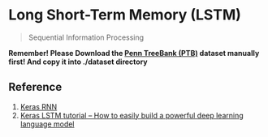 # Long Short-Term Memory (LSTM)
> Sequential Information Processing 

**Remember! Please Download the [Penn TreeBank (PTB)](http://www.fit.vutbr.cz/~imikolov/rnnlm/simple-examples.tgz) dataset manually first! And copy it into ./dataset directory**

## Reference
1. [Keras RNN](https://keras.io/zh/layers/recurrent/)
2. [Keras LSTM tutorial – How to easily build a powerful deep learning language model](https://adventuresinmachinelearning.com/keras-lstm-tutorial/)